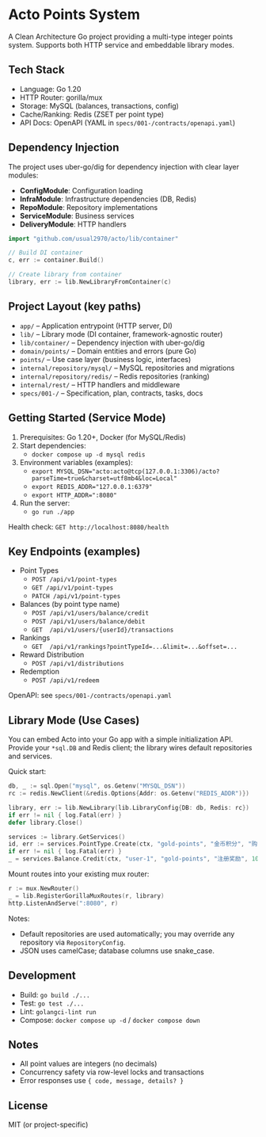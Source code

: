 # Acto Points System

A Clean Architecture Go project providing a multi-type integer points system. Supports both HTTP service and embeddable library modes.

## Tech Stack
- Language: Go 1.20
- HTTP Router: gorilla/mux
- Storage: MySQL (balances, transactions, config)
- Cache/Ranking: Redis (ZSET per point type)
- API Docs: OpenAPI (YAML in `specs/001-/contracts/openapi.yaml`)

## Dependency Injection

The project uses uber-go/dig for dependency injection with clear layer modules:

- **ConfigModule**: Configuration loading
- **InfraModule**: Infrastructure dependencies (DB, Redis)  
- **RepoModule**: Repository implementations
- **ServiceModule**: Business services
- **DeliveryModule**: HTTP handlers

```go
import "github.com/usual2970/acto/lib/container"

// Build DI container
c, err := container.Build()

// Create library from container
library, err := lib.NewLibraryFromContainer(c)
```

## Project Layout (key paths)
- `app/` – Application entrypoint (HTTP server, DI)
- `lib/` – Library mode (DI container, framework-agnostic router)
- `lib/container/` – Dependency injection with uber-go/dig
- `domain/points/` – Domain entities and errors (pure Go)
- `points/` – Use case layer (business logic, interfaces)
- `internal/repository/mysql/` – MySQL repositories and migrations
- `internal/repository/redis/` – Redis repositories (ranking)
- `internal/rest/` – HTTP handlers and middleware
- `specs/001-/` – Specification, plan, contracts, tasks, docs

## Getting Started (Service Mode)
1. Prerequisites: Go 1.20+, Docker (for MySQL/Redis)
2. Start dependencies:
   - `docker compose up -d mysql redis`
3. Environment variables (examples):
   - `export MYSQL_DSN="acto:acto@tcp(127.0.0.1:3306)/acto?parseTime=true&charset=utf8mb4&loc=Local"`
   - `export REDIS_ADDR="127.0.0.1:6379"`
   - `export HTTP_ADDR=":8080"`
4. Run the server:
   - `go run ./app`

Health check: `GET http://localhost:8080/health`

## Key Endpoints (examples)
- Point Types
  - `POST /api/v1/point-types`
  - `GET /api/v1/point-types`
  - `PATCH /api/v1/point-types`
- Balances (by point type name)
  - `POST /api/v1/users/balance/credit`
  - `POST /api/v1/users/balance/debit`
  - `GET  /api/v1/users/{userId}/transactions`
- Rankings
  - `GET  /api/v1/rankings?pointTypeId=...&limit=...&offset=...`
- Reward Distribution
  - `POST /api/v1/distributions`
- Redemption
  - `POST /api/v1/redeem`

OpenAPI: see `specs/001-/contracts/openapi.yaml`

## Library Mode (Use Cases)
You can embed Acto into your Go app with a simple initialization API. Provide your `*sql.DB` and Redis client; the library wires default repositories and services.

Quick start:
```go
db, _ := sql.Open("mysql", os.Getenv("MYSQL_DSN"))
rc := redis.NewClient(&redis.Options{Addr: os.Getenv("REDIS_ADDR")})

library, err := lib.NewLibrary(lib.LibraryConfig{DB: db, Redis: rc})
if err != nil { log.Fatal(err) }
defer library.Close()

services := library.GetServices()
id, err := services.PointType.Create(ctx, "gold-points", "金币积分", "购物积分")
if err != nil { log.Fatal(err) }
_ = services.Balance.Credit(ctx, "user-1", "gold-points", "注册奖励", 100)
```

Mount routes into your existing mux router:
```go
r := mux.NewRouter()
_ = lib.RegisterGorillaMuxRoutes(r, library)
http.ListenAndServe(":8080", r)
```

Notes:
- Default repositories are used automatically; you may override any repository via `RepositoryConfig`.
- JSON uses camelCase; database columns use snake_case.

## Development
- Build: `go build ./...`
- Test: `go test ./...`
- Lint: `golangci-lint run`
- Compose: `docker compose up -d` / `docker compose down`

## Notes
- All point values are integers (no decimals)
- Concurrency safety via row-level locks and transactions
- Error responses use `{ code, message, details? }`

## License
MIT (or project-specific)
